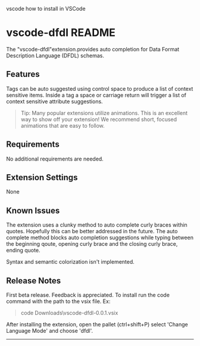 vscode how to install  in VSCode
# vscode-dfdl README

The "vscode-dfdl"extension.provides auto completion for Data Format Description Language (DFDL) schemas.

## Features

Tags can be auto suggested using control space to produce a list of context sensitive items.  Inside a
tag a space or carriage return will trigger a list of context sensitive attribute suggestions.

> Tip: Many popular extensions utilize animations. This is an excellent way to show off your extension! 
We recommend short, focused animations that are easy to follow.

## Requirements

No additional requirements are needed.
## Extension Settings

None

## Known Issues

The extension uses a clunky method to auto complete curly braces within quotes.  Hopefully this can be
better addressed in the future.  The auto complete method blocks auto completion suggestions while typing between the beginning qoute, opening curly brace and the closing curly brace, ending quote.

Syntax and semantic colorization isn't implemented.

## Release Notes

First beta release. Feedback is appreciated. To install run the code command with the path to the
vsix file. Ex:
> code Downloads\vscode-dfdl-0.0.1.vsix

After installing the extension, open the pallet (ctrl+shift+P) select 'Change Language Mode' and
choose 'dfdl'.

-----------------------------------------------------------------------------------------------------------
